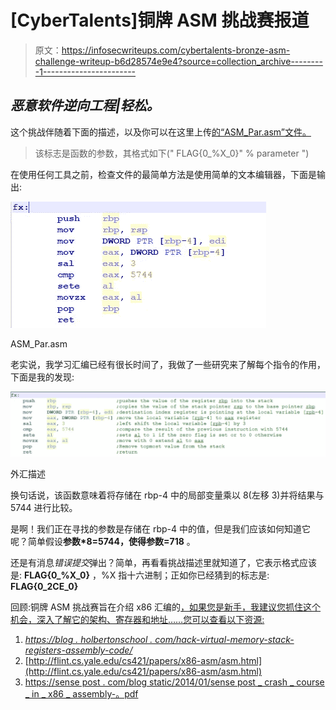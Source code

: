 # [CyberTalents]铜牌 ASM 挑战赛报道

> 原文：<https://infosecwriteups.com/cybertalents-bronze-asm-challenge-writeup-b6d28574e9e4?source=collection_archive---------1----------------------->

## *恶意软件逆向工程|轻松。*

这个挑战伴随着下面的描述，以及你可以在这里上传[的“ASM_Par.asm”文件。](https://hubchallenges.s3-eu-west-1.amazonaws.com/Reverse/ASM_Par.asm)

> 该标志是函数的参数，其格式如下(" FLAG{0_%X_0}" % parameter ")

在使用任何工具之前，检查文件的最简单方法是使用简单的文本编辑器，下面是输出:

![](img/a02935d8efda871cf78928058aaaf53f.png)

ASM_Par.asm

老实说，我学习汇编已经有很长时间了，我做了一些研究来了解每个指令的作用，下面是我的发现:

![](img/59d99b80de2f61801fbd2fc93d0d2d85.png)

外汇描述

换句话说，该函数意味着将存储在 rbp-4 中的局部变量乘以 8(左移 3)并将结果与 5744 进行比较。

是啊！我们正在寻找的参数是存储在 rbp-4 中的值，但是我们应该如何知道它呢？简单假设**参数*8=5744，**使得**参数=718** 。

还是有消息*错误提交*弹出？简单，再看看挑战描述里就知道了，它表示格式应该是: **FLAG{0_%X_0}** ，%X 指十六进制；正如你已经猜到的标志是: **FLAG{0_2CE_0}**

回顾:铜牌 ASM 挑战赛旨在介绍 x86 汇编的[，如果您是新手，我建议您抓住这个机会，深入了解它的架构、寄存器和地址……您可以查看以下资源:](https://cybertalents.com/learn/introduction-to-cybersecurity/24-intel-x86-architecture-cover)

1.  [*https://blog . holbertonschool . com/hack-virtual-memory-stack-registers-assembly-code/*](https://blog.holbertonschool.com/hack-virtual-memory-stack-registers-assembly-code/)
2.  [http://flint.cs.yale.edu/cs421/papers/x86-asm/asm.html](http://flint.cs.yale.edu/cs421/papers/x86-asm/asm.html)
3.  [https://sense post . com/blog static/2014/01/sense post _ crash _ course _ in _ x86 _ assembly-。pdf](https://sensepost.com/blogstatic/2014/01/SensePost_crash_course_in_x86_assembly-.pdf)